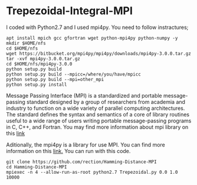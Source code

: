 # Trepezoidal-Integral-MPI


I coded with Python2.7 and I used mpi4py. You need to follow instractures;

```
apt install mpich gcc gfortran wget python-mpi4py python-numpy -y 
mkdir $HOME/nfs
cd $HOME/nfs
wget https://bitbucket.org/mpi4py/mpi4py/downloads/mpi4py-3.0.0.tar.gz
tar -xvf mpi4py-3.0.0.tar.gz
cd $HOME/nfs/mpi4py-3.0.0
python setup.py build
python setup.py build --mpicc=/where/you/have/mpicc
python setup.py build --mpi=other_mpi
python setup.py install
```

Message Passing Interface (MPI) is a standardized and portable message-passing standard designed by a group of researchers from academia and industry to function on a wide variety of parallel computing architectures. The standard defines the syntax and semantics of a core of library routines useful to a wide range of users writing portable message-passing programs in C, C++, and Fortran. You may find more information about mpi library on this [link](https://computing.llnl.gov/tutorials/mpi/)

Aditionally, the mpi4py is a library for use MPI. You can find more information on this [link.](https://computing.llnl.gov/tutorials/mpi/)
You can run with this code.

```
git clone https://github.com/rection/Hamming-Distance-MPI
cd Hamming-Distance-MPI
mpiexec -n 4 --allow-run-as-root python2.7 Trepezoidal.py 0.0 1.0 10000
```

